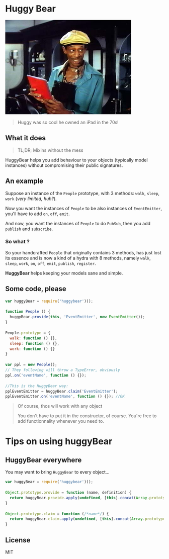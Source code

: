 # Huggy Bear

![](./huggy.jpg)

> Huggy was so cool he owned an iPad in the 70s!

## What it does

> TL;DR; Mixins without the mess

HuggyBear helps you add behaviour to your objects (typically model instances) without compromising their public signatures.

## An example

Suppose an instance of the `People` prototype, with 3 methods: `walk`, `sleep`, `work` (_very limited, huh?_).

Now you want the instances of `People` to be also instances of `EventEmitter`, you'll have to add `on`, `off`, `emit`.

And now, you want the instances of `People` to do `PubSub`, then you add `publish` and `subscribe`.

### So what ?

So your handcrafted `People` that originally contains 3 methods, has just lost its essence and is now
a kind of a hydra with 8 methods, namely `walk`, `sleep`, `work`, `on`, `off`, `emit`, `publish`, `register`.

__HuggyBear__ helps keeping your models sane and simple.

## Some code, please

````javascript
var huggyBear = require('huggybear')();

function People () {
  huggyBear.provide(this, 'EventEmitter', new EventEmitter());
}

People.prototype = {
  walk: function () {},
  sleep: function () {},
  work: function () {}
}

var ppl = new People();
// They following will throw a TypeError, obviously
ppl.on('eventName', function () {});

//This is the HuggyBear way:
pplEventEmitter = huggyBear.claim('EventEmitter');
pplEventEmitter.on('eventName', function () {}); //OK
````

> Of course, thos will work with any object
>
> You don't have to put it in the constructor, of course.
> You're free to add functionnality whenever you need to.

# Tips on using huggyBear

## HuggyBear everywhere

You may want to bring `HuggyBear` to every object...

````javascript
var huggyBear = require('huggybear')();

Object.prototype.provide = function (name, definition) {
  return huggyBear.provide.apply(undefined, [this].concat(Array.prototype.slice.call(arguments)));
}

Object.prototype.claim = function (/*name*/) {
  return huggyBear.claim.apply(undefined, [this].concat(Array.prototype.slice.call(arguments)));
}
````

## License

MIT
